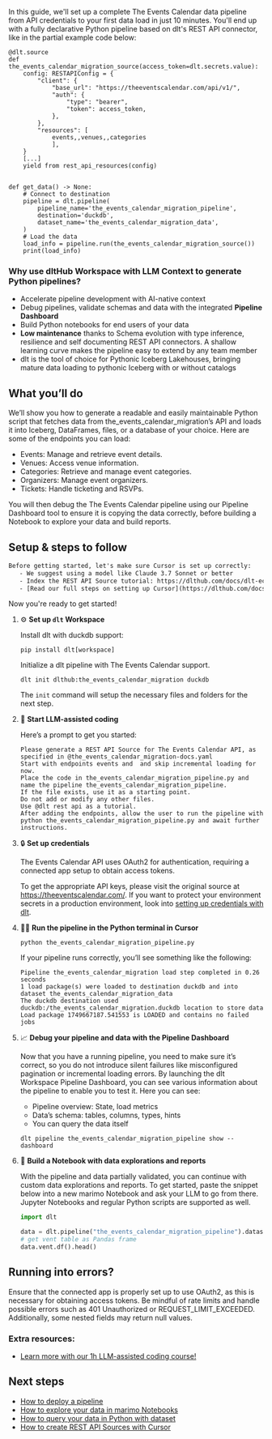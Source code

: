 In this guide, we'll set up a complete The Events Calendar data pipeline from API credentials to your first data load in just 10 minutes. You'll end up with a fully declarative Python pipeline based on dlt's REST API connector, like in the partial example code below:

```python-outcome
@dlt.source
def the_events_calendar_migration_source(access_token=dlt.secrets.value):
    config: RESTAPIConfig = {
        "client": {
            "base_url": "https://theeventscalendar.com/api/v1/",
            "auth": {
                "type": "bearer",
                "token": access_token,
            },
        },
        "resources": [
            events,,venues,,categories
            ],
    }
    [...]
    yield from rest_api_resources(config)


def get_data() -> None:
    # Connect to destination
    pipeline = dlt.pipeline(
        pipeline_name='the_events_calendar_migration_pipeline',
        destination='duckdb',
        dataset_name='the_events_calendar_migration_data', 
    )
    # Load the data
    load_info = pipeline.run(the_events_calendar_migration_source())
    print(load_info) 
```

### Why use dltHub Workspace with LLM Context to generate Python pipelines?

- Accelerate pipeline development with AI-native context
- Debug pipelines, validate schemas and data with the integrated **Pipeline Dashboard**
- Build Python notebooks for end users of your data
- **Low maintenance** thanks to Schema evolution with type inference, resilience and self documenting REST API connectors. A shallow learning curve makes the pipeline easy to extend by any team member
- dlt is the tool of choice for Pythonic Iceberg Lakehouses, bringing mature data loading to pythonic Iceberg with or without catalogs

## What you’ll do

We’ll show you how to generate a readable and easily maintainable Python script that fetches data from the_events_calendar_migration’s API and loads it into Iceberg, DataFrames, files, or a database of your choice. Here are some of the endpoints you can load:

- Events: Manage and retrieve event details.
- Venues: Access venue information.
- Categories: Retrieve and manage event categories.
- Organizers: Manage event organizers.
- Tickets: Handle ticketing and RSVPs.

You will then debug the The Events Calendar pipeline using our Pipeline Dashboard tool to ensure it is copying the data correctly, before building a Notebook to explore your data and build reports.

## Setup & steps to follow

```default
Before getting started, let's make sure Cursor is set up correctly:
   - We suggest using a model like Claude 3.7 Sonnet or better
   - Index the REST API Source tutorial: https://dlthub.com/docs/dlt-ecosystem/verified-sources/rest_api/ and add it to context as **@dlt rest api**
   - [Read our full steps on setting up Cursor](https://dlthub.com/docs/dlt-ecosystem/llm-tooling/cursor-restapi#23-configuring-cursor-with-documentation)
```

Now you're ready to get started!

1. ⚙️ **Set up `dlt` Workspace**
    
    Install dlt with duckdb support:
    ```shell
    pip install dlt[workspace]
    ```

    Initialize a dlt pipeline with The Events Calendar support.
    ```shell
    dlt init dlthub:the_events_calendar_migration duckdb
    ```

    The `init` command will setup the necessary files and folders for the next step.
    
2. 🤠 **Start LLM-assisted coding**
    
    Here’s a prompt to get you started:
    
    ```prompt
    Please generate a REST API Source for The Events Calendar API, as specified in @the_events_calendar_migration-docs.yaml 
    Start with endpoints events and  and skip incremental loading for now. 
    Place the code in the_events_calendar_migration_pipeline.py and name the pipeline the_events_calendar_migration_pipeline. 
    If the file exists, use it as a starting point. 
    Do not add or modify any other files. 
    Use @dlt rest api as a tutorial. 
    After adding the endpoints, allow the user to run the pipeline with python the_events_calendar_migration_pipeline.py and await further instructions.
    ```

    
3. 🔒 **Set up credentials** 
    
    The Events Calendar API uses OAuth2 for authentication, requiring a connected app setup to obtain access tokens.
    
    To get the appropriate API keys, please visit the original source at https://theeventscalendar.com/.
    If you want to protect your environment secrets in a production environment, look into [setting up credentials with dlt](https://dlthub.com/docs/walkthroughs/add_credentials).
    
4. 🏃‍♀️ **Run the pipeline in the Python terminal in Cursor**
    
    ```shell
    python the_events_calendar_migration_pipeline.py
    ```
    
    If your pipeline runs correctly, you’ll see something like the following:
    
    ```shell
    Pipeline the_events_calendar_migration load step completed in 0.26 seconds
    1 load package(s) were loaded to destination duckdb and into dataset the_events_calendar_migration_data
    The duckdb destination used duckdb:/the_events_calendar_migration.duckdb location to store data
    Load package 1749667187.541553 is LOADED and contains no failed jobs
    ```
    
5. 📈 **Debug your pipeline and data with the Pipeline Dashboard**

    Now that you have a running pipeline, you need to make sure it’s correct, so you do not introduce silent failures like misconfigured pagination or incremental loading errors. By launching the dlt Workspace Pipeline Dashboard, you can see various information about the pipeline to enable you to test it. Here you can see:
    - Pipeline overview: State, load metrics
    - Data’s schema: tables, columns, types, hints
    - You can query the data itself
    
    ```shell
    dlt pipeline the_events_calendar_migration_pipeline show --dashboard
    ```
    
6. 🐍 **Build a Notebook with data explorations and reports**

    With the pipeline and data partially validated, you can continue with custom data explorations and reports. To get started, paste the snippet below into a new marimo Notebook and ask your LLM to go from there. Jupyter Notebooks and regular Python scripts are supported as well.

    
    ```python
    import dlt

   data = dlt.pipeline("the_events_calendar_migration_pipeline").dataset()
   # get vent table as Pandas frame
   data.vent.df().head()
    ```

## Running into errors?

Ensure that the connected app is properly set up to use OAuth2, as this is necessary for obtaining access tokens. Be mindful of rate limits and handle possible errors such as 401 Unauthorized or REQUEST_LIMIT_EXCEEDED. Additionally, some nested fields may return null values.

### Extra resources:

- [Learn more with our 1h LLM-assisted coding course!](https://www.youtube.com/watch?v=GGid70rnJuM)

## Next steps

- [How to deploy a pipeline](https://dlthub.com/docs/walkthroughs/deploy-a-pipeline)
- [How to explore your data in marimo Notebooks](https://dlthub.com/docs/general-usage/dataset-access/marimo)
- [How to query your data in Python with dataset](https://dlthub.com/docs/general-usage/dataset-access/dataset)
- [How to create REST API Sources with Cursor](https://dlthub.com/docs/dlt-ecosystem/llm-tooling/cursor-restapi)